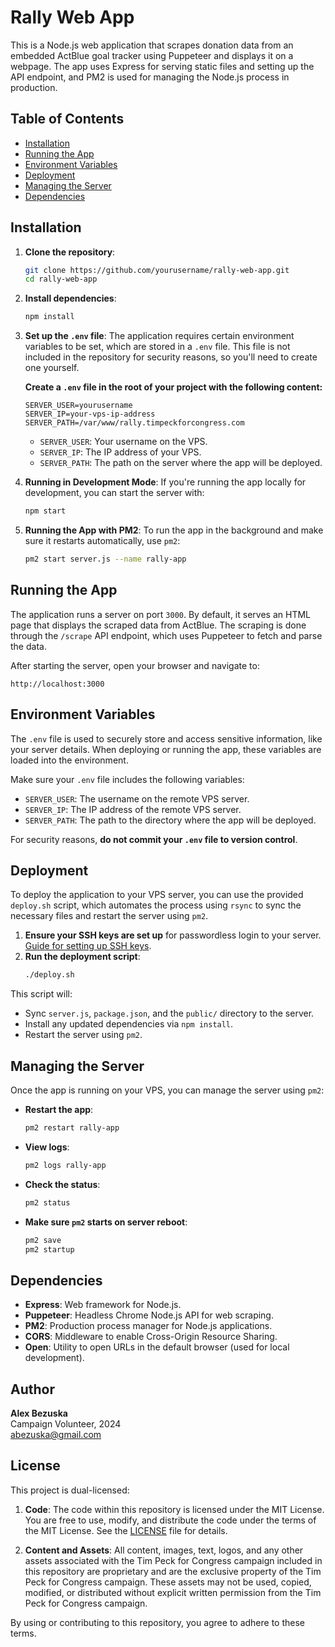 
# Rally Web App

This is a Node.js web application that scrapes donation data from an embedded ActBlue goal tracker using Puppeteer and displays it on a webpage. The app uses Express for serving static files and setting up the API endpoint, and PM2 is used for managing the Node.js process in production.

## Table of Contents
- [Installation](#installation)
- [Running the App](#running-the-app)
- [Environment Variables](#environment-variables)
- [Deployment](#deployment)
- [Managing the Server](#managing-the-server)
- [Dependencies](#dependencies)

## Installation

1. **Clone the repository**:
   ```bash
   git clone https://github.com/yourusername/rally-web-app.git
   cd rally-web-app
   ```

2. **Install dependencies**:
   ```bash
   npm install
   ```

3. **Set up the `.env` file**:
   The application requires certain environment variables to be set, which are stored in a `.env` file. This file is not included in the repository for security reasons, so you'll need to create one yourself.

   **Create a `.env` file in the root of your project with the following content:**
   ```env
   SERVER_USER=yourusername
   SERVER_IP=your-vps-ip-address
   SERVER_PATH=/var/www/rally.timpeckforcongress.com
   ```

   - `SERVER_USER`: Your username on the VPS.
   - `SERVER_IP`: The IP address of your VPS.
   - `SERVER_PATH`: The path on the server where the app will be deployed.

4. **Running in Development Mode**:
   If you're running the app locally for development, you can start the server with:
   ```bash
   npm start
   ```

5. **Running the App with PM2**:
   To run the app in the background and make sure it restarts automatically, use `pm2`:
   ```bash
   pm2 start server.js --name rally-app
   ```

## Running the App

The application runs a server on port `3000`. By default, it serves an HTML page that displays the scraped data from ActBlue. The scraping is done through the `/scrape` API endpoint, which uses Puppeteer to fetch and parse the data.

After starting the server, open your browser and navigate to:
```
http://localhost:3000
```

## Environment Variables

The `.env` file is used to securely store and access sensitive information, like your server details. When deploying or running the app, these variables are loaded into the environment. 

Make sure your `.env` file includes the following variables:
- `SERVER_USER`: The username on the remote VPS server.
- `SERVER_IP`: The IP address of the remote VPS server.
- `SERVER_PATH`: The path to the directory where the app will be deployed.

For security reasons, **do not commit your `.env` file to version control**.

## Deployment

To deploy the application to your VPS server, you can use the provided `deploy.sh` script, which automates the process using `rsync` to sync the necessary files and restart the server using `pm2`.

1. **Ensure your SSH keys are set up** for passwordless login to your server. [Guide for setting up SSH keys](https://www.ssh.com/academy/ssh/copy-id).
2. **Run the deployment script**:
   ```bash
   ./deploy.sh
   ```

This script will:
- Sync `server.js`, `package.json`, and the `public/` directory to the server.
- Install any updated dependencies via `npm install`.
- Restart the server using `pm2`.

## Managing the Server

Once the app is running on your VPS, you can manage the server using `pm2`:

- **Restart the app**:
  ```bash
  pm2 restart rally-app
  ```

- **View logs**:
  ```bash
  pm2 logs rally-app
  ```

- **Check the status**:
  ```bash
  pm2 status
  ```

- **Make sure `pm2` starts on server reboot**:
  ```bash
  pm2 save
  pm2 startup
  ```

## Dependencies

- **Express**: Web framework for Node.js.
- **Puppeteer**: Headless Chrome Node.js API for web scraping.
- **PM2**: Production process manager for Node.js applications.
- **CORS**: Middleware to enable Cross-Origin Resource Sharing.
- **Open**: Utility to open URLs in the default browser (used for local development).



## Author

**Alex Bezuska**  
Campaign Volunteer, 2024  
[abezuska@gmail.com](mailto:abezuska@gmail.com)



## License

This project is dual-licensed:

1. **Code**: The code within this repository is licensed under the MIT License. You are free to use, modify, and distribute the code under the terms of the MIT License. See the [LICENSE](LICENSE_rally_web_app.md) file for details.

2. **Content and Assets**: All content, images, text, logos, and any other assets associated with the Tim Peck for Congress campaign included in this repository are proprietary and are the exclusive property of the Tim Peck for Congress campaign. These assets may not be used, copied, modified, or distributed without explicit written permission from the Tim Peck for Congress campaign.

By using or contributing to this repository, you agree to adhere to these terms.
